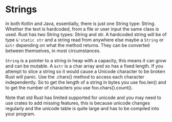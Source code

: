 # Strings

In both Kotlin and Java, essentially, there is just one String type: String. Whether the text is hardcoded, from a file or user input the same class is used. Rust has two String types: String and str. A hardcoded string will be of type `&'static str` and a string read from anywhere else maybe a `String` or `&str` depending on what the method returns. They can be converted between themselves, in most circumstances.

`String` is a pointer to a string in heap with a capacity, this means it can grow and can be mutable. A `&str` is a char array and so has a fixed length.
If you attempt to slice a string so it would cause a Unicode character to be broken Rust will panic. Use the .chars() method to access each character independently. So to get the length of a string in bytes you use foo.len() and to get the number of characters you use foo.chars().count(). 

Note that std Rust has limited supported for unicode and you may need to use crates to add missing features, this is because unicode changes regularly and the unicode table is quite large and has to be compiled into your program.